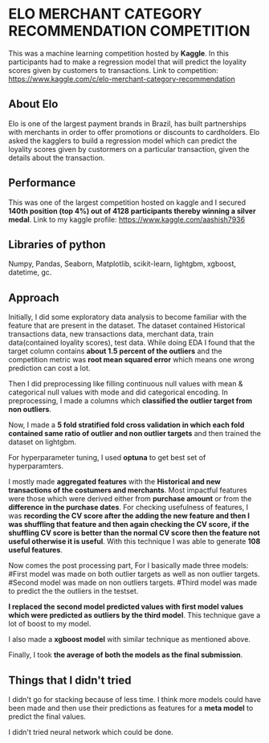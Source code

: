 # ELO MERCHANT CATEGORY RECOMMENDATION COMPETITION #
This was a machine learning competition hosted by **Kaggle**. In this participants had to make a regression model that will predict the loyality scores given by customers to transactions. Link to competition: https://www.kaggle.com/c/elo-merchant-category-recommendation

## About Elo ##
Elo is one of the largest payment brands in Brazil, has built partnerships with merchants in order to offer promotions or discounts to cardholders. Elo asked the kagglers to build a regression model which can predict the loyality scores given by custormers on a particular transaction, given the details about the transaction. 

## Performance ##
This was one of the largest competition hosted on kaggle and I secured **140th position (top 4%) out of 4128 participants thereby winning a silver medal**. Link to my kaggle profile: https://www.kaggle.com/aashish7936

## Libraries of python ##
Numpy, Pandas, Seaborn, Matplotlib, scikit-learn, lightgbm, xgboost, datetime, gc.

## Approach ##
Initially, I did some exploratory data analysis to become familiar with the feature that are present in the dataset. The dataset contained
Historical transactions data, new transactions data, merchant data, train data(contained loyality scores), test data. While doing EDA I found that the target column contains **about 1.5 percent of the outliers** and the competition metric was **root mean squared error** which means one wrong prediction can cost a lot.

Then I did preprocessing like filling continuous null values with mean & categorical null values with mode and did categorical encoding. In preprocessing, I made a columns which **classified the outlier target from non outliers**.

Now, I made a **5 fold stratified fold cross validation in which each fold contained same ratio of outlier and non outlier targets** and then trained the dataset on lightgbm.

For hyperparameter tuning, I used **optuna** to get best set of hyperparamters.

I mostly made **aggregated features** with the **Historical and new transactions of the costumers and merchants**. Most impactful features were those which were derived either from **purchase amount** or from the **difference in the purchase dates**. For checking usefulness of features, I was **recording the CV score after the adding the new feature and then I was shuffling that feature and then again checking the CV score, if the shuffling CV score is better than the normal CV score then the feature not useful otherwise it is useful**. With this technique I was able to generate **108 useful features**.

Now comes the post processing part, For I basically made three models:
#First model was made on both outlier targets as well as non outlier targets.
#Second model was made on non outliers targets.
#Third model was made to predict the the outliers in the testset.

**I replaced the second model predicted values with first model values which were predicted as outliers by the third model**. This technique gave a lot of boost to my model.

I also made a **xgboost model** with similar technique as mentioned above.

Finally, I took **the average of both the models as the final submission**.

## Things that I didn't tried ##
I didn't go for stacking because of less time. I think more models could have been made and then use their predictions as features for a **meta model** to predict the final values.

I didn't tried neural network which could be done.
